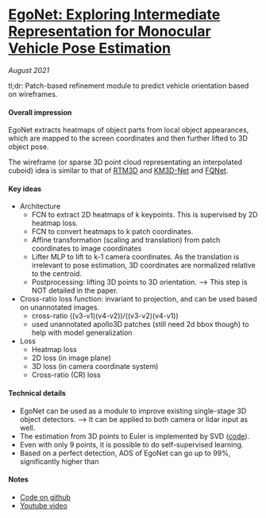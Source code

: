 # [EgoNet: Exploring Intermediate Representation for Monocular Vehicle Pose Estimation](https://arxiv.org/abs/2011.08464)

_August 2021_

tl;dr: Patch-based refinement module to predict vehicle orientation based on wireframes.

#### Overall impression
EgoNet extracts heatmaps of object parts from local object appearances, which are mapped to the screen coordinates and then further lifted to 3D object pose. 

The wireframe (or sparse 3D point cloud representating an interpolated cuboid) idea is similar to that of [RTM3D](rtm3d.md) and [KM3D-Net](km3d_net.md) and [FQNet](fqnet.md).

#### Key ideas
- Architecture
	- FCN to extract 2D heatmaps of k keypoints. This is supervised by 2D heatmap loss.
	- FCN to convert heatmaps to k patch coordinates.
	- Affine transformation (scaling and translation) from patch coordinates to image coordinates
	- Lifter MLP to lift to k-1 camera coordinates. As the translation is irrelevant to pose estimation, 3D coordinates are normalized relative to the centroid.
	- Postprocessing: lifting 3D points to 3D orientation. --> This step is NOT detailed in the paper.
- Cross-ratio loss function: invariant to projection, and can be used based on unannotated images.
	- cross-ratio ((v3-v1)(v4-v2))/((v3-v2)(v4-v1))
	- used unannotated apollo3D patches (still need 2d bbox though) to help with model generalization
- Loss
	- Heatmap loss
	- 2D loss (in image plane)
	- 3D loss (in camera coordinate system)
	- Cross-ratio (CR) loss

#### Technical details
- EgoNet can be used as a module to improve existing single-stage 3D object detectors. --> It can be applied to both camera or lidar input as well.
- The estimation from 3D points to Euler is implemented by SVD ([code](https://github.com/Nicholasli1995/EgoNet/blob/master/libs/common/transformation.py#L99)).
- Even with only 9 points, it is possible to do self-supervised learning.
- Based on a perfect detection, AOS of EgoNet can go up to 99%, significantly higher than

#### Notes
- [Code on github](https://github.com/Nicholasli1995/EgoNet)
- [Youtube video](https://www.youtube.com/watch?v=isKo0F3MU68)
